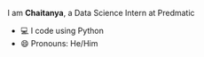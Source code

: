 I am **Chaitanya**, a Data Science Intern at Predmatic

- :computer: I code using Python
- 😄 Pronouns: He/Him
